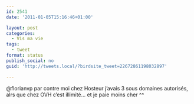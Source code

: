 ```yaml
---
id: 2541
date: '2011-01-05T15:16:46+01:00'

layout: post
categories:
  - Vis ma vie
tags:
  - tweet
format: status
publish_social: no
guid: 'http://tweets.local/?birdsite_tweet=22672861198032897'

---
```


@florianvp par contre moi chez Hosteur j’avais 3 sous domaines autorisés, alrs que chez OVH c’est illimité… et je paie moins cher ^^